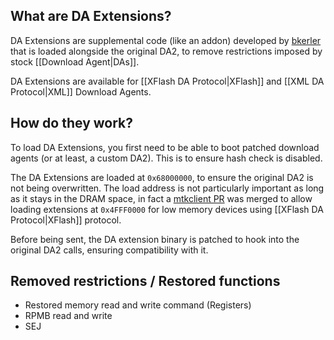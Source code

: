 ## What are DA Extensions?

DA Extensions are supplemental code (like an addon) developed by [bkerler](https://github.com/bkerler) that is loaded alongside the original DA2, to remove restrictions imposed by stock [[Download Agent|DAs]].

DA Extensions are available for [[XFlash DA Protocol|XFlash]] and [[XML DA Protocol|XML]] Download Agents.

## How do they work?

To load DA Extensions, you first need to be able to boot patched download agents (or at least, a custom DA2).
This is to ensure hash check is disabled.

The DA Extensions are loaded at `0x68000000`, to ensure the original DA2 is not being overwritten.
The load address is not particularly important as long as it stays in the DRAM space, in fact a [mtkclient PR](https://github.com/bkerler/mtkclient/pull/1563) was merged to allow loading extensions at `0x4FFF0000` for low memory devices using [[XFlash DA Protocol|XFlash]] protocol.

Before being sent, the DA extension binary is patched to hook into the original DA2 calls, ensuring compatibility with it.

## Removed restrictions / Restored functions

* Restored memory read and write command (Registers)
* RPMB read and write
* SEJ